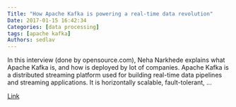 ```yaml
---
Title: "How Apache Kafka is powering a real-time data revolution"
Date: 2017-01-15 16:42:34
Categories: [data processing]
tags: [apache kafka]
Authors: sedlav
---
```


In this interview (done by opensource.com), Neha Narkhede explains what Apache Kafka is, and how is deployed by lot of companies.  Apache Kafka is a distributed streaming platform used for building real-time data pipelines and streaming applications. It is horizontally scalable, fault-tolerant, ...

[Link](https://opensource.com/business/16/10/all-things-open-interview-neha-narkhede)
